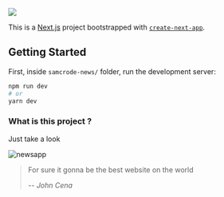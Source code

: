 <a href="https://codeclimate.com/github/SAMCRODE/news-app/maintainability"><img src="https://api.codeclimate.com/v1/badges/c96868ec453131080e3b/maintainability" /></a>

This is a [Next.js](https://nextjs.org/) project bootstrapped with [`create-next-app`](https://github.com/vercel/next.js/tree/canary/packages/create-next-app).

## Getting Started

First, inside `samcrode-news/` folder, run the development server:

```bash
npm run dev
# or
yarn dev
```

### What is this project ?

Just take a look

![newsapp](https://user-images.githubusercontent.com/24235497/111051785-71f54f80-8434-11eb-9136-22dc8d75a0f3.png)

> For sure it gonna be the best website on the world
>
> -- <cite>John Cena</cite>

